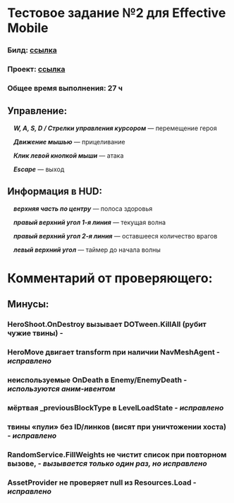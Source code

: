 # Тестовое задание №2 для Effective Mobile
### Билд: [ссылка](https://drive.google.com/file/d/1DxxeH1crkTEZYYZd59KWfMf77Dt_z7BY/view?usp=sharing)
### Проект: [ссылка](https://drive.google.com/file/d/1vWEClWYahaZ7nTT__TDcYnMag5YtXIvp/view?usp=sharing)
### Общее время выполнения: 27 ч
## Управление:

&emsp;***W, A, S, D / Стрелки управления курсором*** — перемещение героя

&emsp;***Движение мышью*** — прицеливание

&emsp;***Клик левой кнопкой мыши*** — атака

&emsp;***Escape*** — выход

## Информация в HUD:

&emsp;***верхняя часть по центру*** — полоса здоровья

&emsp;***правый верхний угол 1-я линия*** — текущая волна

&emsp;***правый верхний угол 2-я линия*** — оставшееся количество врагов

&emsp;***левый верхний угол*** — таймер до начала волны

# Комментарий от проверяющего:
## Минусы:
### HeroShoot.OnDestroy вызывает DOTween.KillAll (рубит чужие твины) - 
### HeroMove двигает transform при наличии NavMeshAgent - ***исправлено***
### неиспользуемые OnDeath в Enemy/EnemyDeath - ***используются аним-ивентом***
### мёртвая _previousBlockType в LevelLoadState - ***исправлено***
### твины «пули» без ID/линков (висят при уничтожении хоста) - ***исправлено***
### RandomService.FillWeights не чистит список при повторном вызове, - ***вызывается только один раз, но исправлено***
### AssetProvider не проверяет null из Resources.Load - ***исправлено***
